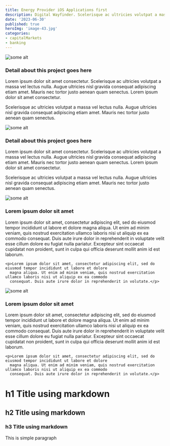 ```yaml
---
title: Energy Provider iOS Applications first
description: Digital Wayfinder. Scelerisque ac ultricies volutpat a massa vel lectus nulla. Augue ultricies nisl gravida consequat adipiscing etiam amet. Mauris nec tortor justo aenean quam senectus.
date: '2023-06-30'
published: true
heroImg: 'image-43.jpg'
categories:
- capitalMarkets
- banking
---
```


<script>
    import { base } from "$app/paths";
    import ComboLeft from "../componets/templates/ComboLeft.svelte";
    import ComboRight from "../componets/templates/ComboRight.svelte";
    import TwoCols from "../componets/templates/TwoCols.svelte";
</script>

<ComboRight>
<div class="image">
    <img src="{base}/images/Project_1B.jpg" alt="some alt"/>
</div>
<div class="textBox">
    <div>
        <h3><span class="brandTitle">Detail about this project goes here</span></h3>
        <p>Lorem ipsum dolor sit amet consectetur. Scelerisque ac ultricies volutpat a massa vel lectus nulla. Augue ultricies nisl gravida consequat adipiscing etiam amet. Mauris nec tortor justo aenean quam senectus.  Lorem ipsum dolor sit amet consectetur.</p>
        <p>Scelerisque ac ultricies volutpat a massa vel lectus nulla. Augue ultricies nisl gravida consequat adipiscing etiam amet. Mauris nec tortor justo aenean quam senectus.</p>
    </div>
</div>
</ComboRight>

<ComboLeft>
<div class="image">
    <img src="{base}/images/Project_1A-long.jpg" alt="some alt"/>
</div>
<div class="textBox">
    <div>
        <h3><span class="brandTitle">Detail about this project goes here</span></h3>
        <p>Lorem ipsum dolor sit amet consectetur. Scelerisque ac ultricies volutpat a massa vel lectus nulla. Augue ultricies nisl gravida consequat adipiscing etiam amet. Mauris nec tortor justo aenean quam senectus.  Lorem ipsum dolor sit amet consectetur.</p>
        <p>Scelerisque ac ultricies volutpat a massa vel lectus nulla. Augue ultricies nisl gravida consequat adipiscing etiam amet. Mauris nec tortor justo aenean quam senectus.</p>
    </div>
</div>
</ComboLeft>

<TwoCols direction="reverse" title="Intelligent Search (img Right)">
<div>
    <img src="{base}/images/square-face.jpg" alt="some alt"/>
</div>
<div>
    <h3>Lorem ipsum dolor sit amet</h3>
    <p>Lorem ipsum dolor sit amet, consectetur adipiscing elit, sed do eiusmod tempor incididunt ut labore et dolore
      magna aliqua. Ut enim ad minim veniam, quis nostrud exercitation ullamco laboris nisi ut aliquip ex ea commodo
      consequat. Duis aute irure dolor in reprehenderit in voluptate velit esse cillum dolore eu fugiat nulla
      pariatur. Excepteur sint occaecat cupidatat non proident, sunt in culpa qui officia deserunt mollit anim id
      est laborum.</p>
    
    <p>Lorem ipsum dolor sit amet, consectetur adipiscing elit, sed do eiusmod tempor incididunt ut labore et dolore
      magna aliqua. Ut enim ad minim veniam, quis nostrud exercitation ullamco laboris nisi ut aliquip ex ea commodo
      consequat. Duis aute irure dolor in reprehenderit in volutate.</p>
</div>
</TwoCols>

<TwoCols direction="" title="Intelligent Search (img Left)">
<div>
    <img src="{base}/images/image-44.jpg" alt="some alt"/>
</div>
<div>
    <h3>Lorem ipsum dolor sit amet</h3>
    <p>Lorem ipsum dolor sit amet, consectetur adipiscing elit, sed do eiusmod tempor incididunt ut labore et dolore
      magna aliqua. Ut enim ad minim veniam, quis nostrud exercitation ullamco laboris nisi ut aliquip ex ea commodo
      consequat. Duis aute irure dolor in reprehenderit in voluptate velit esse cillum dolore eu fugiat nulla
      pariatur. Excepteur sint occaecat cupidatat non proident, sunt in culpa qui officia deserunt mollit anim id
      est laborum.</p>

    <p>Lorem ipsum dolor sit amet, consectetur adipiscing elit, sed do eiusmod tempor incididunt ut labore et dolore
      magna aliqua. Ut enim ad minim veniam, quis nostrud exercitation ullamco laboris nisi ut aliquip ex ea commodo
      consequat. Duis aute irure dolor in reprehenderit in volutate.</p>
</div>
</TwoCols>

# h1 Title using markdown
## h2 Title using markdown
### h3 Title using markdown

This is simple paragraph
